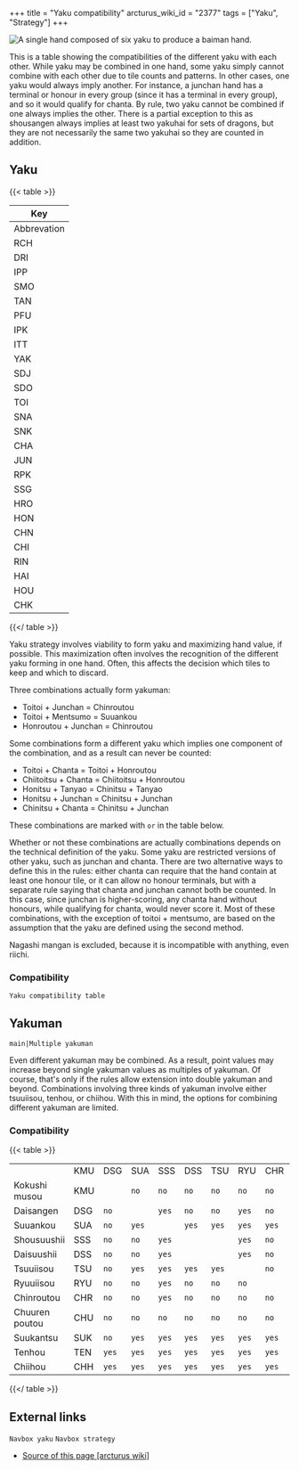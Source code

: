 +++
title = "Yaku compatibility"
arcturus_wiki_id = "2377"
tags = ["Yaku", "Strategy"]
+++

![A single hand composed of six yaku to produce a baiman hand.](Junchan_sanshoku_baiman.jpg "A single hand composed of six yaku to produce a baiman hand.")

This is a table showing the compatibilities of the different yaku with each other. While yaku may be
combined in one hand, some yaku simply cannot combine with each other due to tile counts and
patterns. In other cases, one yaku would always imply another. For instance, a junchan hand has a
terminal or honour in every group (since it has a terminal in every group), and so it would qualify
for chanta. By rule, two yaku cannot be combined if one always implies the other. There is a partial
exception to this as shousangen always implies at least two yakuhai for sets of dragons, but they
are not necessarily the same two yakuhai so they are counted in addition.

## Yaku

{{< table >}}

| Key         |
| ----------- |
| Abbrevation |
| RCH         |
| DRI         |
| IPP         |
| SMO         |
| TAN         |
| PFU         |
| IPK         |
| ITT         |
| YAK         |
| SDJ         |
| SDO         |
| TOI         |
| SNA         |
| SNK         |
| CHA         |
| JUN         |
| RPK         |
| SSG         |
| HRO         |
| HON         |
| CHN         |
| CHI         |
| RIN         |
| HAI         |
| HOU         |
| CHK         |

{{</ table >}}

Yaku strategy involves viability to form yaku and maximizing hand value, if possible. This
maximization often involves the recognition of the different yaku forming in one hand. Often, this
affects the decision which tiles to keep and which to discard.

Three combinations actually form yakuman:

- Toitoi + Junchan = Chinroutou
- Toitoi + Mentsumo = Suuankou
- Honroutou + Junchan = Chinroutou

Some combinations form a different yaku which implies one component of the combination, and as a
result can never be counted:

- Toitoi + Chanta = Toitoi + Honroutou
- Chiitoitsu + Chanta = Chiitoitsu + Honroutou
- Honitsu + Tanyao = Chinitsu + Tanyao
- Honitsu + Junchan = Chinitsu + Junchan
- Chinitsu + Chanta = Chinitsu + Junchan

These combinations are marked with `or` in the table below.

Whether or not these combinations are actually combinations depends on the technical definition of
the yaku. Some yaku are restricted versions of other yaku, such as junchan and chanta. There are two
alternative ways to define this in the rules: either chanta can require that the hand contain at
least one honour tile, or it can allow no honour terminals, but with a separate rule saying that
chanta and junchan cannot both be counted. In this case, since junchan is higher-scoring, any chanta
hand without honours, while qualifying for chanta, would never score it. Most of these combinations,
with the exception of toitoi + mentsumo, are based on the assumption that the yaku are defined using
the second method.

Nagashi mangan is excluded, because it is incompatible with anything, even riichi.

### Compatibility

`Yaku compatibility table`

## Yakuman

`main|Multiple yakuman`

Even different yakuman may be combined. As a result, point values may increase beyond single yakuman
values as multiples of yakuman. Of course, that's only if the rules allow extension into double
yakuman and beyond. Combinations involving three kinds of yakuman involve either tsuuiisou, tenhou,
or chiihou. With this in mind, the options for combining different yakuman are limited.

### Compatibility

{{< table >}}

|                |     |       |       |       |       |       |       |       |       |       |       |       |
| -------------- | --- | ----- | ----- | ----- | ----- | ----- | ----- | ----- | ----- | ----- | ----- | ----- |
|                | KMU | DSG   | SUA   | SSS   | DSS   | TSU   | RYU   | CHR   | CHU   | SUK   | TEN   | CHH   |
| Kokushi musou  | KMU |       | `no`  | `no`  | `no`  | `no`  | `no`  | `no`  | `no`  | `no`  | `no`  | `yes` |
| Daisangen      | DSG | `no`  |       | `yes` | `no`  | `no`  | `yes` | `no`  | `no`  | `no`  | `yes` | `yes` |
| Suuankou       | SUA | `no`  | `yes` |       | `yes` | `yes` | `yes` | `yes` | `yes` | `no`  | `yes` | `yes` |
| Shousuushii    | SSS | `no`  | `no`  | `yes` |       |       | `yes` | `no`  | `no`  | `no`  | `yes` | `yes` |
| Daisuushii     | DSS | `no`  | `no`  | `yes` |       |       | `yes` | `no`  | `no`  | `no`  | `yes` | `yes` |
| Tsuuiisou      | TSU | `no`  | `yes` | `yes` | `yes` | `yes` |       | `no`  | `no`  | `no`  | `yes` | `yes` |
| Ryuuiisou      | RYU | `no`  | `no`  | `yes` | `no`  | `no`  | `no`  |       | `no`  | `no`  | `yes` | `yes` |
| Chinroutou     | CHR | `no`  | `no`  | `yes` | `no`  | `no`  | `no`  | `no`  |       | `no`  | `yes` | `yes` |
| Chuuren poutou | CHU | `no`  | `no`  | `no`  | `no`  | `no`  | `no`  | `no`  | `no`  |       | `no`  | `yes` |
| Suukantsu      | SUK | `no`  | `yes` | `yes` | `yes` | `yes` | `yes` | `yes` | `yes` | `no`  |       | `no`  |
| Tenhou         | TEN | `yes` | `yes` | `yes` | `yes` | `yes` | `yes` | `yes` | `yes` | `yes` | `no`  |       |
| Chiihou        | CHH | `yes` | `yes` | `yes` | `yes` | `yes` | `yes` | `yes` | `yes` | `yes` | `no`  |       |

{{</ table >}}

## External links

`Navbox yaku` `Navbox strategy`

- [Source of this page [arcturus wiki]](http://arcturus.su/wiki/Yaku_compatibility)
